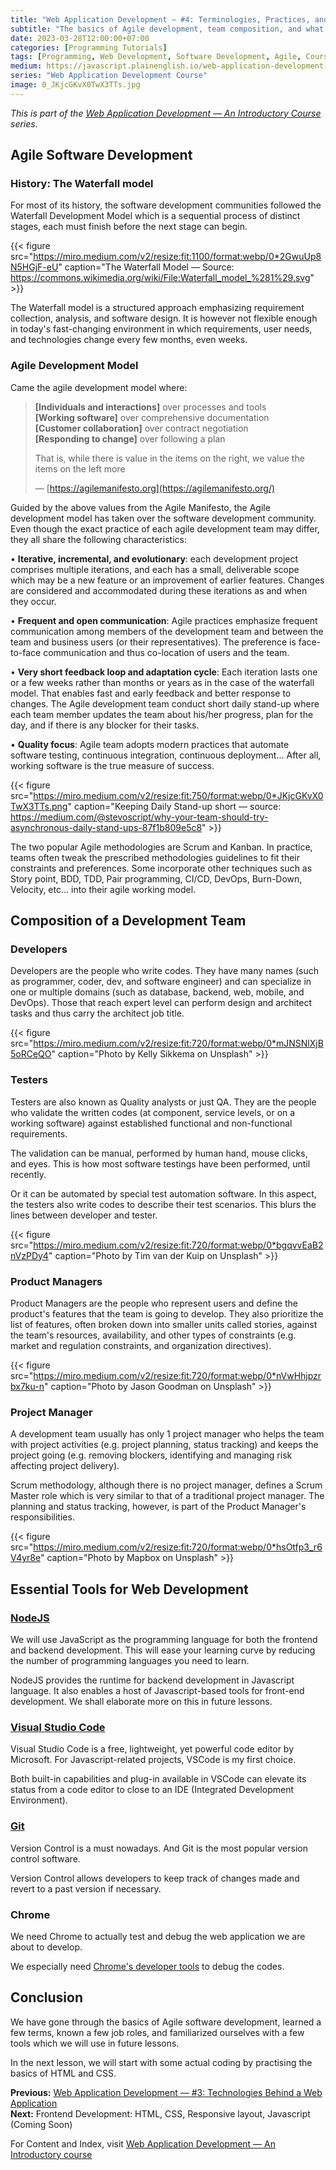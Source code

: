 ```yaml
---
title: "Web Application Development — #4: Terminologies, Practices, and Tools"
subtitle: "The basics of Agile development, team composition, and what tool we need for the remaining of this course"
date: 2023-03-28T12:00:00+07:00
categories: [Programming Tutorials]
tags: [Programming, Web Development, Software Development, Agile, Course, Team Management, Development Tools]
medium: https://javascript.plainenglish.io/web-application-development-terminologies-practices-and-tools-db4a743bba5b
series: "Web Application Development Course"
image: 0_JKjcGKvX0TwX3TTs.jpg
---
```


*This is part of the [Web Application Development — An Introductory Course](../../02/web-application-development-introductory-course/) series.*

## Agile Software Development

### History: The Waterfall model

For most of its history, the software development communities followed the Waterfall Development Model which is a sequential process of distinct stages, each must finish before the next stage can begin.

{{< figure src="https://miro.medium.com/v2/resize:fit:1100/format:webp/0*2GwuUp8N5HGjF-eU" caption="The Waterfall Model — Source: https://commons.wikimedia.org/wiki/File:Waterfall_model_%281%29.svg" >}}

The Waterfall model is a structured approach emphasizing requirement collection, analysis, and software design. It is however not flexible enough in today's fast-changing environment in which requirements, user needs, and technologies change every few months, even weeks.

### Agile Development Model

Came the agile development model where:

> **[Individuals and interactions]** over processes and tools  
> **[Working software]** over comprehensive documentation  
> **[Customer collaboration]** over contract negotiation  
> **[Responding to change]** over following a plan
> 
> That is, while there is value in the items on the right, we value the items on the left more
> 
> — [https://agilemanifesto.org](https://agilemanifesto.org/)

Guided by the above values from the Agile Manifesto, the Agile development model has taken over the software development community. Even though the exact practice of each agile development team may differ, they all share the following characteristics:

• **Iterative, incremental, and evolutionary**: each development project comprises multiple iterations, and each has a small, deliverable scope which may be a new feature or an improvement of earlier features. Changes are considered and accommodated during these iterations as and when they occur.

• **Frequent and open communication**: Agile practices emphasize frequent communication among members of the development team and between the team and business users (or their representatives). The preference is face-to-face communication and thus co-location of users and the team.

• **Very short feedback loop and adaptation cycle**: Each iteration lasts one or a few weeks rather than months or years as in the case of the waterfall model. That enables fast and early feedback and better response to changes. The Agile development team conduct short daily stand-up where each team member updates the team about his/her progress, plan for the day, and if there is any blocker for their tasks.

• **Quality focus**: Agile team adopts modern practices that automate software testing, continuous integration, continuous deployment… After all, working software is the true measure of success.

{{< figure src="https://miro.medium.com/v2/resize:fit:750/format:webp/0*JKjcGKvX0TwX3TTs.png" caption="Keeping Daily Stand-up short — source: https://medium.com/@stevoscript/why-your-team-should-try-asynchronous-daily-stand-ups-87f1b809e5c8" >}}

The two popular Agile methodologies are Scrum and Kanban. In practice, teams often tweak the prescribed methodologies guidelines to fit their constraints and preferences. Some incorporate other techniques such as Story point, BDD, TDD, Pair programming, CI/CD, DevOps, Burn-Down, Velocity, etc… into their agile working model.

## Composition of a Development Team

### Developers

Developers are the people who write codes. They have many names (such as programmer, coder, dev, and software engineer) and can specialize in one or multiple domains (such as database, backend, web, mobile, and DevOps). Those that reach expert level can perform design and architect tasks and thus carry the architect job title.

{{< figure src="https://miro.medium.com/v2/resize:fit:720/format:webp/0*mJNSNlXjB5oRCeQO" caption="Photo by Kelly Sikkema on Unsplash" >}}

### Testers

Testers are also known as Quality analysts or just QA. They are the people who validate the written codes (at component, service levels, or on a working software) against established functional and non-functional requirements.

The validation can be manual, performed by human hand, mouse clicks, and eyes. This is how most software testings have been performed, until recently.

Or it can be automated by special test automation software. In this aspect, the testers also write codes to describe their test scenarios. This blurs the lines between developer and tester.

{{< figure src="https://miro.medium.com/v2/resize:fit:720/format:webp/0*bgqvvEaB2nVzPDy4" caption="Photo by Tim van der Kuip on Unsplash" >}}

### Product Managers

Product Managers are the people who represent users and define the product's features that the team is going to develop. They also prioritize the list of features, often broken down into smaller units called stories, against the team's resources, availability, and other types of constraints (e.g. market and regulation constraints, and organization directives).

{{< figure src="https://miro.medium.com/v2/resize:fit:720/format:webp/0*nVwHhjpzrbx7ku-n" caption="Photo by Jason Goodman on Unsplash" >}}

### Project Manager

A development team usually has only 1 project manager who helps the team with project activities (e.g. project planning, status tracking) and keeps the project going (e.g. removing blockers, identifying and managing risk affecting project delivery).

Scrum methodology, although there is no project manager, defines a Scrum Master role which is very similar to that of a traditional project manager. The planning and status tracking, however, is part of the Product Manager's responsibilities.

{{< figure src="https://miro.medium.com/v2/resize:fit:720/format:webp/0*hsOtfp3_r6V4yr8e" caption="Photo by Mapbox on Unsplash" >}}

## Essential Tools for Web Development

### [NodeJS](https://nodejs.org/en)

We will use JavaScript as the programming language for both the frontend and backend development. This will ease your learning curve by reducing the number of programming languages you need to learn.

NodeJS provides the runtime for backend development in Javascript language. It also enables a host of Javascript-based tools for front-end development. We shall elaborate more on this in future lessons.

### [Visual Studio Code](https://code.visualstudio.com/)

Visual Studio Code is a free, lightweight, yet powerful code editor by Microsoft. For Javascript-related projects, VSCode is my first choice.

Both built-in capabilities and plug-in available in VSCode can elevate its status from a code editor to close to an IDE (Integrated Development Environment).

### [Git](https://git-scm.com/)

Version Control is a must nowadays. And Git is the most popular version control software.

Version Control allows developers to keep track of changes made and revert to a past version if necessary.

### Chrome

We need Chrome to actually test and debug the web application we are about to develop.

We especially need [Chrome's developer tools](https://developer.chrome.com/docs/devtools/) to debug the codes.

## Conclusion

We have gone through the basics of Agile software development, learned a few terms, known a few job roles, and familiarized ourselves with a few tools which we will use in future lessons.

In the next lesson, we will start with some actual coding by practising the basics of HTML and CSS.

**Previous:** [Web Application Development — #3: Technologies Behind a Web Application](../web-application-development-3-technologies-behind-a-web-application/)  
**Next:** Frontend Development: HTML, CSS, Responsive layout, Javascript (Coming Soon)

For Content and Index, visit [Web Application Development — An Introductory course](../../02/web-application-development-introductory-course/)